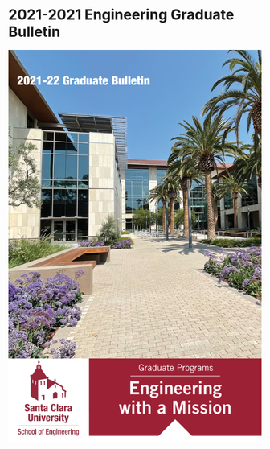 # 2021-2021 Engineering Graduate Bulletin

![2021-2022 Engineering Graduate Bulletin](graduate-bulletin-cover.jpg)